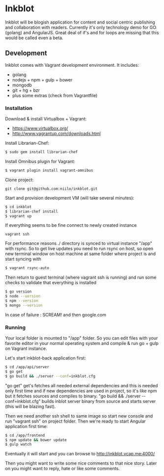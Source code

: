 Inkblot
=======

Inkblot will be blogish application for content and social centric publishing and collaboration with readers. Currently it's only technology demo for GO (golang) and AngularJS. Great deal of if's and for loops are missing that this would be called even a beta.


Development
-----------

Inkblot comes with Vagrant development environment. It includes:
* golang
* nodejs + npm + gulp + bower
* mongodb
* git + hg + bzr
* plus some extras (check from Vagrantfile)

### Installation

Download & install Virtualbox + Vagrant:
* https://www.virtualbox.org/
* http://www.vagrantup.com/downloads.html

Install Librarian-Chef:

```sh
$ sudo gem install librarian-chef
```

Install Omnibus plugin for Vagrant:

```sh
$ vagrant plugin install vagrant-omnibus
```

Clone project:

	git clone git@github.com:niilo/inkblot.git


Start and provision development VM (will take several minutes):

```sh
$ cd inkblot
$ librarian-chef install
$ vagrant up
```

If everything seems to be fine connect to newly created instance

	vagrant ssh

For performance reasons ./ directory is synced to virtual instance "/app" with rsync. So to get live updates you need to run rsync on host, so open new terminal window on host machine at same folder where project is and start syncing with

```sh
$ vagrant rsync-auto
```

Then return to guest terminal (where vagrant ssh is running) and run some checks to validate that everything is installed

```sh
$ go version
$ node --version
$ npm --version
$ mongo --version
```

In case of failure : SCREAM! and then google.com

### Running

Your local folder is mounted to "/app" folder. So you can edit files with your favorite editor in your normal operating system and compile & run go + gulp on Vagrant instance.

Let's start inkblot-back application first:

```sh
$ cd /app/api/server
$ go get
$ go build && ./server --conf=inkblot.cfg
```

"go get" get's fetches all needed external dependencies and this is needed only first time and if new dependencies are used in project, so it's like npm but it fetches sources and compiles to binary. "go build && ./server --conf=inkblot.cfg" builds inblot server binary from source and starts server (this will be blazing fast). 

Then we need another ssh shell to same image so start new console and run "vagrant ssh" on project folder. Then we're ready to start Angular application first time:

```sh
$ cd /app/frontend
$ npm update && bower update
$ gulp watch
```

Eventually it will start and you can browse to http://inkblot.vcap.me:4000/

Then you might want to write some nice comments to that nice story. Later on you might want to reply, hate or like some comments.